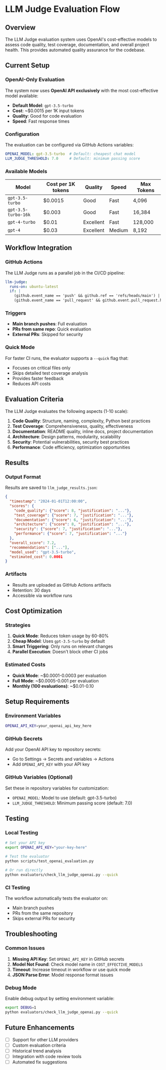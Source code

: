 # LLM Judge Evaluation Flow

## Overview

The LLM Judge evaluation system uses OpenAI's cost-effective models to assess code quality, test coverage, documentation, and overall project health. This provides automated quality assurance for the codebase.

## Current Setup

### OpenAI-Only Evaluation

The system now uses **OpenAI API exclusively** with the most cost-effective model available:

- **Default Model**: `gpt-3.5-turbo`
- **Cost**: ~$0.0015 per 1K input tokens
- **Quality**: Good for code evaluation
- **Speed**: Fast response times

### Configuration

The evaluation can be configured via GitHub Actions variables:

```yaml
OPENAI_MODEL: gpt-3.5-turbo  # Default: cheapest chat model
LLM_JUDGE_THRESHOLD: 7.0     # Default: minimum passing score
```

### Available Models

| Model | Cost per 1K tokens | Quality | Speed | Max Tokens |
|-------|-------------------|---------|-------|------------|
| `gpt-3.5-turbo` | $0.0015 | Good | Fast | 4,096 |
| `gpt-3.5-turbo-16k` | $0.003 | Good | Fast | 16,384 |
| `gpt-4-turbo` | $0.01 | Excellent | Fast | 128,000 |
| `gpt-4` | $0.03 | Excellent | Medium | 8,192 |

## Workflow Integration

### GitHub Actions

The LLM Judge runs as a parallel job in the CI/CD pipeline:

```yaml
llm-judge:
  runs-on: ubuntu-latest
  if: |
    (github.event_name == 'push' && github.ref == 'refs/heads/main') ||
    (github.event_name == 'pull_request' && github.event.pull_request.head.repo.full_name == github.repository)
```

### Triggers

- **Main branch pushes**: Full evaluation
- **PRs from same repo**: Quick evaluation
- **External PRs**: Skipped for security

### Quick Mode

For faster CI runs, the evaluator supports a `--quick` flag that:
- Focuses on critical files only
- Skips detailed test coverage analysis
- Provides faster feedback
- Reduces API costs

## Evaluation Criteria

The LLM Judge evaluates the following aspects (1-10 scale):

1. **Code Quality**: Structure, naming, complexity, Python best practices
2. **Test Coverage**: Comprehensiveness, quality, effectiveness
3. **Documentation**: README quality, inline docs, project documentation
4. **Architecture**: Design patterns, modularity, scalability
5. **Security**: Potential vulnerabilities, security best practices
6. **Performance**: Code efficiency, optimization opportunities

## Results

### Output Format

Results are saved to `llm_judge_results.json`:

```json
{
  "timestamp": "2024-01-01T12:00:00",
  "scores": {
    "code_quality": {"score": 8, "justification": "..."},
    "test_coverage": {"score": 7, "justification": "..."},
    "documentation": {"score": 6, "justification": "..."},
    "architecture": {"score": 8, "justification": "..."},
    "security": {"score": 7, "justification": "..."},
    "performance": {"score": 7, "justification": "..."}
  },
  "overall_score": 7.2,
  "recommendations": ["..."],
  "model_used": "gpt-3.5-turbo",
  "estimated_cost": 0.0001
}
```

### Artifacts

- Results are uploaded as GitHub Actions artifacts
- Retention: 30 days
- Accessible via workflow runs

## Cost Optimization

### Strategies

1. **Quick Mode**: Reduces token usage by 60-80%
2. **Cheap Model**: Uses `gpt-3.5-turbo` by default
3. **Smart Triggering**: Only runs on relevant changes
4. **Parallel Execution**: Doesn't block other CI jobs

### Estimated Costs

- **Quick Mode**: ~$0.0001-0.0003 per evaluation
- **Full Mode**: ~$0.0005-0.001 per evaluation
- **Monthly (100 evaluations)**: ~$0.01-0.10

## Setup Requirements

### Environment Variables

```bash
OPENAI_API_KEY=your_openai_api_key_here
```

### GitHub Secrets

Add your OpenAI API key to repository secrets:
- Go to Settings → Secrets and variables → Actions
- Add `OPENAI_API_KEY` with your API key

### GitHub Variables (Optional)

Set these in repository variables for customization:
- `OPENAI_MODEL`: Model to use (default: gpt-3.5-turbo)
- `LLM_JUDGE_THRESHOLD`: Minimum passing score (default: 7.0)

## Testing

### Local Testing

```bash
# Set your API key
export OPENAI_API_KEY="your-key-here"

# Test the evaluator
python scripts/test_openai_evaluation.py

# Or run directly
python evaluators/check_llm_judge_openai.py --quick
```

### CI Testing

The workflow automatically tests the evaluator on:
- Main branch pushes
- PRs from the same repository
- Skips external PRs for security

## Troubleshooting

### Common Issues

1. **Missing API Key**: Set `OPENAI_API_KEY` in GitHub secrets
2. **Model Not Found**: Check model name in `COST_EFFECTIVE_MODELS`
3. **Timeout**: Increase timeout in workflow or use quick mode
4. **JSON Parse Error**: Model response format issues

### Debug Mode

Enable debug output by setting environment variable:
```bash
export DEBUG=1
python evaluators/check_llm_judge_openai.py --quick
```

## Future Enhancements

- [ ] Support for other LLM providers
- [ ] Custom evaluation criteria
- [ ] Historical trend analysis
- [ ] Integration with code review tools
- [ ] Automated fix suggestions 